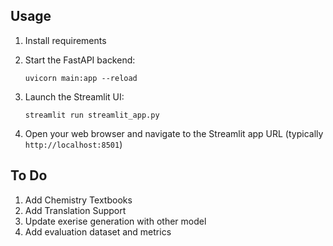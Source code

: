 

## Usage

1. Install requirements

2. Start the FastAPI backend:
   ```
   uvicorn main:app --reload
   ```

3. Launch the Streamlit UI:
   ```
   streamlit run streamlit_app.py
   ```

4. Open your web browser and navigate to the Streamlit app URL (typically `http://localhost:8501`)


## To Do
1. Add Chemistry Textbooks
2. Add Translation Support
3. Update exerise generation with other model
4. Add evaluation dataset and metrics
